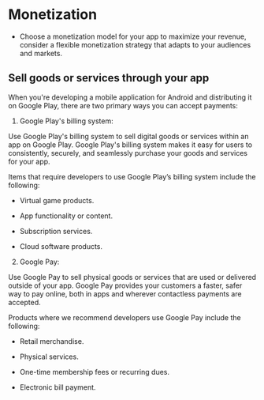 # Monetization

- Choose a monetization model for your app to maximize your revenue, consider a flexible monetization strategy that adapts to your audiences and markets.

## Sell goods or services through your app

When you're developing a mobile application for Android and distributing it on Google Play, there are two primary ways you can accept payments:


1) Google Play's billing system:

Use Google Play's billing system to sell digital goods or services within an app on Google Play. Google Play's billing system makes it easy for users to consistently, securely, and seamlessly purchase your goods and services for your app.

Items that require developers to use Google Play’s billing system include the following:

- Virtual game products.

- App functionality or content.

- Subscription services.

- Cloud software products.

2) Google Pay:

Use Google Pay to sell physical goods or services that are used or delivered outside of your app. Google Pay provides your customers a faster, safer way to pay online, both in apps and wherever contactless payments are accepted.

Products where we recommend developers use Google Pay include the following:

- Retail merchandise.

- Physical services.

- One-time membership fees or recurring dues.

- Electronic bill payment.
